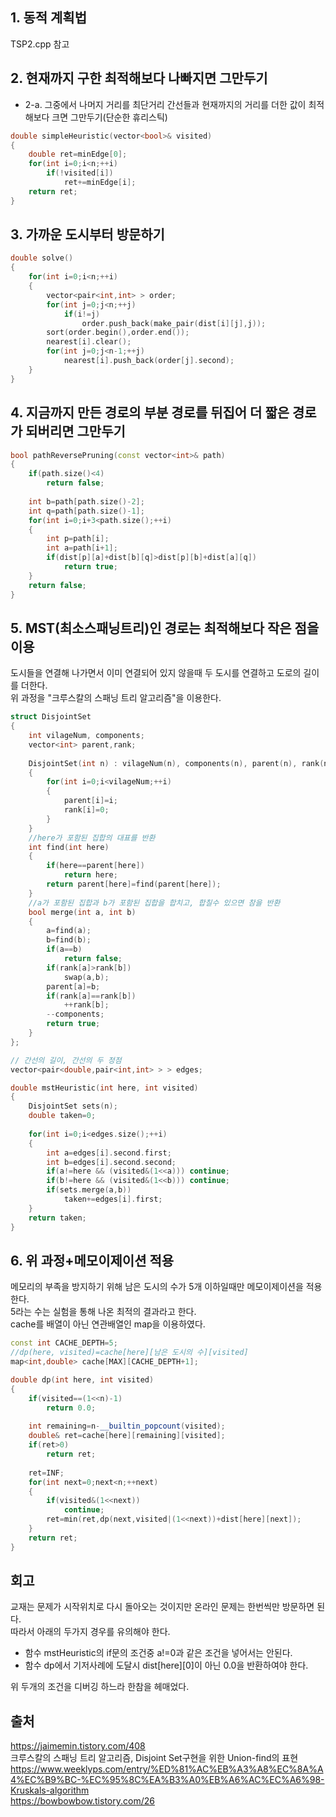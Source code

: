 ## 1. 동적 계획법
TSP2.cpp 참고

## 2. 현재까지 구한 최적해보다 나빠지면 그만두기
   - 2-a. 그중에서 나머지 거리를 최단거리 간선들과 현재까지의 거리를 더한 값이 최적해보다 크면 그만두기(단순한 휴리스틱) 
```c++
double simpleHeuristic(vector<bool>& visited)
{
    double ret=minEdge[0];
    for(int i=0;i<n;++i)
        if(!visited[i])
            ret+=minEdge[i];
    return ret;
}
```
## 3. 가까운 도시부터 방문하기  
```c++
double solve()
{
    for(int i=0;i<n;++i)
    {
        vector<pair<int,int> > order;
        for(int j=0;j<n;++j)
            if(i!=j)
                order.push_back(make_pair(dist[i][j],j));
        sort(order.begin(),order.end());
        nearest[i].clear();
        for(int j=0;j<n-1;++j)
            nearest[i].push_back(order[j].second);
    }
}
```
## 4. 지금까지 만든 경로의 부분 경로를 뒤집어 더 짧은 경로가 되버리면 그만두기  
```c++
bool pathReversePruning(const vector<int>& path)
{
    if(path.size()<4) 
        return false;
    
    int b=path[path.size()-2];
    int q=path[path.size()-1];
    for(int i=0;i+3<path.size();++i)
    {
        int p=path[i];
        int a=path[i+1];
        if(dist[p][a]+dist[b][q]>dist[p][b]+dist[a][q])
            return true;
    }
    return false;
}
```
## 5. MST(최소스패닝트리)인 경로는 최적해보다 작은 점을 이용
도시들을 연결해 나가면서 이미 연결되어 있지 않을때 두 도시를 연결하고 도로의 길이를 더한다.  
위 과정을 "크루스칼의 스패닝 트리 알고리즘"을 이용한다.
```c++
struct DisjointSet
{
    int vilageNum, components;
    vector<int> parent,rank;
    
    DisjointSet(int n) : vilageNum(n), components(n), parent(n), rank(n)
    {
        for(int i=0;i<vilageNum;++i)
        {
            parent[i]=i;
            rank[i]=0;
        }
    }
    //here가 포함된 집합의 대표를 반환
    int find(int here)
    {
        if(here==parent[here])
            return here;
        return parent[here]=find(parent[here]);
    }
    //a가 포함된 집합과 b가 포함된 집합을 합치고, 합칠수 있으면 참을 반환
    bool merge(int a, int b)
    {
        a=find(a);
        b=find(b);
        if(a==b)
            return false;
        if(rank[a]>rank[b])
            swap(a,b);
        parent[a]=b;
        if(rank[a]==rank[b])
            ++rank[b];
        --components;
        return true;
    }
};

// 간선의 길이, 간선의 두 정점
vector<pair<double,pair<int,int> > > edges;

double mstHeuristic(int here, int visited)
{
    DisjointSet sets(n);
    double taken=0;
    
    for(int i=0;i<edges.size();++i)
    {
        int a=edges[i].second.first;
        int b=edges[i].second.second;
        if(a!=here && (visited&(1<<a))) continue;
        if(b!=here && (visited&(1<<b))) continue;
        if(sets.merge(a,b))
            taken+=edges[i].first;
    }
    return taken;
}
```

## 6. 위 과정+메모이제이션 적용
메모리의 부족을 방지하기 위해 남은 도시의 수가 5개 이하일때만 메모이제이션을 적용한다.  
5라는 수는 실험을 통해 나온 최적의 결과라고 한다.  
cache를 배열이 아닌 연관배열인 map을 이용하였다.
```c++
const int CACHE_DEPTH=5;
//dp(here, visited)=cache[here][남은 도시의 수][visited]
map<int,double> cache[MAX][CACHE_DEPTH+1];

double dp(int here, int visited)
{
    if(visited==(1<<n)-1)
        return 0.0;
    
    int remaining=n-__builtin_popcount(visited);
    double& ret=cache[here][remaining][visited];
    if(ret>0)
        return ret;
    
    ret=INF;
    for(int next=0;next<n;++next)
    {
        if(visited&(1<<next))
            continue;
        ret=min(ret,dp(next,visited|(1<<next))+dist[here][next]);
    }
    return ret;
}
```
## 회고
교재는 문제가 시작위치로 다시 돌아오는 것이지만 온라인 문제는 한번씩만 방문하면 된다.  
따라서 아래의 두가지 경우를 유의해야 한다.  
- 함수 mstHeuristic의 if문의 조건중 a!=0과 같은 조건을 넣어서는 안된다.  
- 함수 dp에서 기저사례에 도달시 dist[here][0]이 아닌 0.0을 반환하여야 한다.  

위 두개의 조건을 디버깅 하느라 한참을 헤매었다.

## 출처 

https://jaimemin.tistory.com/408  
크루스칼의 스패닝 트리 알고리즘, Disjoint Set구현을 위한 Union-find의 표현
https://www.weeklyps.com/entry/%ED%81%AC%EB%A3%A8%EC%8A%A4%EC%B9%BC-%EC%95%8C%EA%B3%A0%EB%A6%AC%EC%A6%98-Kruskals-algorithm  
https://bowbowbow.tistory.com/26
